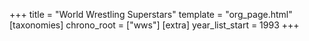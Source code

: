 +++
title = "World Wrestling Superstars"
template = "org_page.html"
[taxonomies]
chrono_root = ["wws"]
[extra]
year_list_start = 1993
+++
